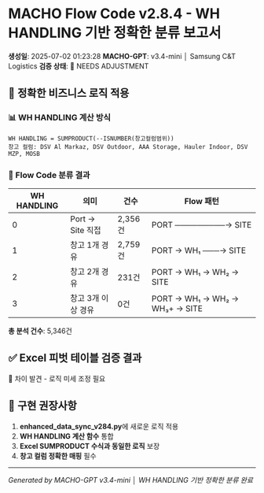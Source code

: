 # MACHO Flow Code v2.8.4 - WH HANDLING 기반 정확한 분류 보고서

**생성일**: 2025-07-02 01:23:28
**MACHO-GPT**: v3.4-mini │ Samsung C&T Logistics
**검증 상태**: 🔧 NEEDS ADJUSTMENT

## 🎯 정확한 비즈니스 로직 적용

### 📊 WH HANDLING 계산 방식
```
WH HANDLING = SUMPRODUCT(--ISNUMBER(창고컬럼범위))
창고 컬럼: DSV Al Markaz, DSV Outdoor, AAA Storage, Hauler Indoor, DSV MZP, MOSB
```

### 🚚 Flow Code 분류 결과

| WH HANDLING | 의미 | 건수 | Flow 패턴 |
|-------------|------|------|-----------|
| 0 | Port → Site 직접 | 2,356건 | PORT ─────────→ SITE |
| 1 | 창고 1개 경유 | 2,759건 | PORT → WH₁ ───→ SITE |
| 2 | 창고 2개 경유 | 231건 | PORT → WH₁ → WH₂ → SITE |
| 3 | 창고 3개 이상 경유 | 0건 | PORT → WH₁ → WH₂ → WH₃+ → SITE |

**총 분석 건수**: 5,346건

## ✅ Excel 피벗 테이블 검증 결과

🔧 차이 발견 - 로직 미세 조정 필요

## 🔧 구현 권장사항

1. **enhanced_data_sync_v284.py**에 새로운 로직 적용
2. **WH HANDLING 계산 함수** 통합
3. **Excel SUMPRODUCT 수식과 동일한 로직** 보장
4. **창고 컬럼 정확한 매핑** 필수

---
*Generated by MACHO-GPT v3.4-mini │ WH HANDLING 기반 정확한 분류 완료*
